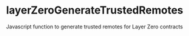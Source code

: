 # layerZeroGenerateTrustedRemotes
Javascript function to generate trusted remotes for Layer Zero contracts
